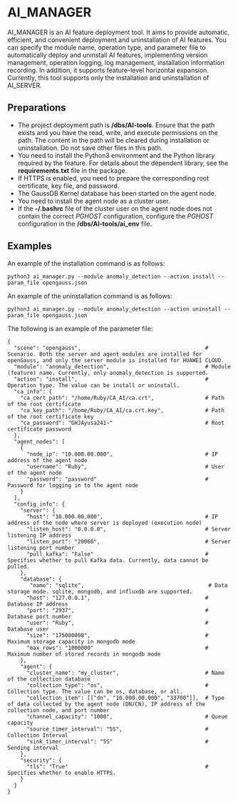 # AI\_MANAGER<a name="EN-US_TOPIC_0000001153209055"></a>

AI\_MANAGER is an AI feature deployment tool. It aims to provide automatic, efficient, and convenient deployment and uninstallation of AI features. You can specify the module name, operation type, and parameter file to automatically deploy and uninstall AI features, implementing version management, operation logging, log management, installation information recording. In addition, it supports feature-level horizontal expansion. Currently, this tool supports only the installation and uninstallation of AI\_SERVER.

## Preparations<a name="section1364662210548"></a>

-   The project deployment path is  **/dbs/AI-tools**. Ensure that the path exists and you have the read, write, and execute permissions on the path. The content in the path will be cleared during installation or uninstallation. Do not save other files in this path.
-   You need to install the Python3 environment and the Python library required by the feature. For details about the dependent library, see the  **requirements.txt**  file in the package.
-   If HTTPS is enabled, you need to prepare the corresponding root certificate, key file, and password.
-   The GaussDB Kernel database has been started on the agent node.
-   You need to install the agent node as a cluster user.
-   If the  **-/.bashrc**  file of the cluster user on the agent node does not contain the correct  *PGHOST*  configuration, configure the  *PGHOST*  configuration in the  **/dbs/AI-tools/ai\_env**  file.

## Examples<a name="section17609145765414"></a>

An example of the installation command is as follows:

```
python3 ai_manager.py --module anomaly_detection --action install --param_file opengauss.json
```

An example of the uninstallation command is as follows:

```
python3 ai_manager.py --module anomaly_detection --action uninstall --param_file opengauss.json
```

The following is an example of the parameter file:

```
{
  "scene": "opengauss",                                       # Scenario. Both the server and agent modules are installed for openGauss, and only the server module is installed for HUAWEI CLOUD.
  "module": "anomaly_detection",                              # Module (feature) name. Currently, only anomaly_detection is supported.
  "action": "install",                                        # Operation type. The value can be install or uninstall.
  "ca_info": {
    "ca_cert_path": "/home/Ruby/CA_AI/ca.crt",                # Path of the root certificate
    "ca_key_path": "/home/Ruby/CA_AI/ca.crt.key",             # Path of the root certificate key
    "ca_password": "GHJAyusa241~"                             # Root certificate password
  },
  "agent_nodes": [
    {
      "node_ip": "10.000.00.000",                             # IP address of the agent node
      "username": "Ruby",                                     # User of the agent node
      "password": "password"                                  # Password for logging in to the agent node
    }
  ],
  "config_info": {
    "server": {
      "host": "10.000.00.000",                                # IP address of the node where server is deployed (execution node)
      "listen_host": "0.0.0.0",                               # Server listening IP address
      "listen_port": "20060",                                 # Server listening port number
      "pull_kafka": "False"                                   # Specifies whether to pull Kafka data. Currently, data cannot be pulled.
    },
    "database": {
       "name": "sqlite",                                       # Data storage mode. sqlite, mongodb, and influxdb are supported.
      "host": "127.0.0.1",                                    # Database IP address
      "port": "2937",                                         # Database port number
      "user": "Ruby",                                         # Database user
      "size": "175000000",                                    # Maximum storage capacity in mongodb mode
      "max_rows": "1000000"                                   # Maximum number of stored records in mongodb mode
    },
    "agent": {
      "cluster_name": "my_cluster",                           # Name of the collection database
      "collection_type": "os",                                # Collection type. The value can be os, database, or all.
      "collection_item": [["dn", "10.000.00.000", "33700"]],  # Type of data collected by the agent node (DN/CN), IP address of the collection node, and port number
      "channel_capacity": "1000",                             # Queue capacity
      "source_timer_interval": "5S",                          # Collection Interval
      "sink_timer_interval": "5S"                             # Sending interval
    },
    "security": {
      "tls": "True"                                           # Specifies whether to enable HTTPS.
    }
  }
}
```
